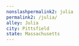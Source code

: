 ```yaml
---
﻿nonslashpermalink2: julia
permalink2: /julia/
alley: Julia
city: Pittsfield
state: Massachusetts
---
```

